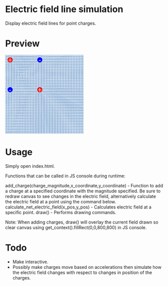 # Electric field line simulation
Display electric field lines for point charges.

# Preview

<img src="https://raw.githubusercontent.com/callummarshall9/ElectricFieldLineSimulation/master/preview.png" width="250" height="250">

# Usage

Simply open index.html.

Functions that can be called in JS console during runtime:

add_charge(charge_magnitude,x_coordinate,y_coordinate) - Function to add a charge at a specified coordinate with the magnitude specified. Be sure to redraw canvas to see changes in the electric field, alternatively calculate the electric field at a point using the command below.
calculate_net_electric_field(x_pos,y_pos) - Calculates electric field at a specific point.
draw() - Performs drawing commands.

Note: When adding charges, draw() will overlay the current field drawn so clear canvas using get_context().fillRect(0,0,800,800) in JS console.

# Todo

- Make interactive.
- Possibly make charges move based on accelerations then simulate how
the electric field changes with respect to changes in position of the charges.
